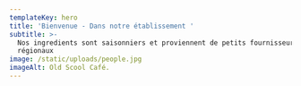 ```yaml
---
templateKey: hero
title: 'Bienvenue - Dans notre établissement '
subtitle: >-
  Nos ingredients sont saisonniers et proviennent de petits fournisseurs
  régionaux
image: /static/uploads/people.jpg
imageAlt: Old Scool Café.
---
```


